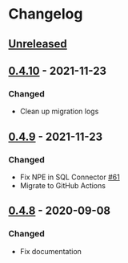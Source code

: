 # Changelog

## [Unreleased]

## [0.4.10] - 2021-11-23
### Changed
- Clean up migration logs

## [0.4.9] - 2021-11-23
### Changed
- Fix NPE in SQL Connector [#61](https://github.com/coditory/sherlock-distributed-lock/issues/61)
- Migrate to GitHub Actions

## [0.4.8] - 2020-09-08
### Changed
- Fix documentation

[Unreleased]: https://github.com/coditory/sherlock-distributed-lock/compare/v0.4.10...HEAD
[0.4.10]: https://github.com/coditory/sherlock-distributed-lock/releases/tag/v0.4.10
[0.4.9]: https://github.com/coditory/sherlock-distributed-lock/releases/tag/v0.4.9
[0.4.8]: https://github.com/coditory/sherlock-distributed-lock/releases/tag/v0.4.8
[0.4.7]: https://github.com/coditory/sherlock-distributed-lock/releases/tag/v0.4.7
[0.4.6]: https://github.com/coditory/sherlock-distributed-lock/releases/tag/v0.4.6
[0.4.5]: https://github.com/coditory/sherlock-distributed-lock/releases/tag/v0.4.5
[0.4.4]: https://github.com/coditory/sherlock-distributed-lock/releases/tag/v0.4.4
[0.4.3]: https://github.com/coditory/sherlock-distributed-lock/releases/tag/v0.4.3
[0.4.2]: https://github.com/coditory/sherlock-distributed-lock/releases/tag/v0.4.2
[0.4.1]: https://github.com/coditory/sherlock-distributed-lock/releases/tag/v0.4.1
[0.4.0]: https://github.com/coditory/sherlock-distributed-lock/releases/tag/v0.4.0
[0.3.0]: https://github.com/coditory/sherlock-distributed-lock/releases/tag/v0.3.0
[0.2.3]: https://github.com/coditory/sherlock-distributed-lock/releases/tag/v0.2.3
[0.2.2]: https://github.com/coditory/sherlock-distributed-lock/releases/tag/v0.2.2
[0.2.1]: https://github.com/coditory/sherlock-distributed-lock/releases/tag/v0.2.1
[0.2.0]: https://github.com/coditory/sherlock-distributed-lock/releases/tag/v0.2.0
[0.1.13]: https://github.com/coditory/sherlock-distributed-lock/releases/tag/v0.1.13
[0.1.12]: https://github.com/coditory/sherlock-distributed-lock/releases/tag/v0.1.12
[0.1.11]: https://github.com/coditory/sherlock-distributed-lock/releases/tag/v0.1.11
[0.1.10]: https://github.com/coditory/sherlock-distributed-lock/releases/tag/v0.1.10
[0.1.9]: https://github.com/coditory/sherlock-distributed-lock/releases/tag/v0.1.9
[0.1.8]: https://github.com/coditory/sherlock-distributed-lock/releases/tag/v0.1.8
[0.1.7]: https://github.com/coditory/sherlock-distributed-lock/releases/tag/v0.1.7
[0.1.6]: https://github.com/coditory/sherlock-distributed-lock/releases/tag/v0.1.6
[0.1.5]: https://github.com/coditory/sherlock-distributed-lock/releases/tag/v0.1.5
[0.1.4]: https://github.com/coditory/sherlock-distributed-lock/releases/tag/v0.1.4
[0.1.3]: https://github.com/coditory/sherlock-distributed-lock/releases/tag/v0.1.3
[0.1.2]: https://github.com/coditory/sherlock-distributed-lock/releases/tag/v0.1.2
[0.1.1]: https://github.com/coditory/sherlock-distributed-lock/releases/tag/v0.1.1
[0.1.0]: https://github.com/coditory/sherlock-distributed-lock/releases/tag/v0.1.0
